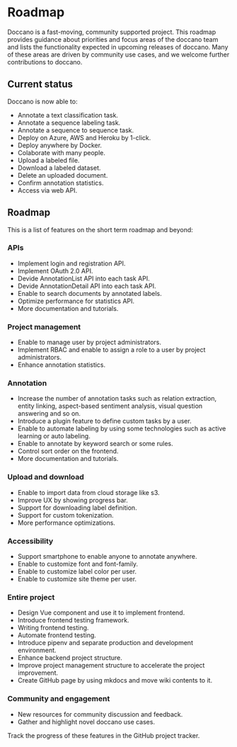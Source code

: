 # Roadmap

Doccano is a fast-moving, community supported project. This roadmap provides guidance about priorities and focus areas of the doccano team and lists the functionality expected in upcoming releases of doccano. Many of these areas are driven by community use cases, and we welcome further contributions to doccano.

## Current status

Doccano is now able to:

* Annotate a text classification task.
* Annotate a sequence labeling task.
* Annotate a sequence to sequence task.
* Deploy on Azure, AWS and Heroku by 1-click.
* Deploy anywhere by Docker.
* Colaborate with many people.
* Upload a labeled file.
* Download a labeled dataset.
* Delete an uploaded document.
* Confirm annotation statistics.
* Access via web API.

## Roadmap

This is a list of features on the short term roadmap and beyond:

### APIs

* Implement login and registration API.
* Implement OAuth 2.0 API.
* Devide AnnotationList API into each task API.
* Devide AnnotationDetail API into each task API.
* Enable to search documents by annotated labels.
* Optimize performance for statistics API.
* More documentation and tutorials.

### Project management

* Enable to manage user by project administrators.
* Implement RBAC and enable to assign a role to a user by project administrators.
* Enhance annotation statistics.


### Annotation

* Increase the number of annotation tasks such as relation extraction, entity linking, aspect-based sentiment analysis, visual question answering and so on.
* Introduce a plugin feature to define custom tasks by a user.
* Enable to automate labeling by using some technologies such as active learning or auto labeling.
* Enable to annotate by keyword search or some rules.
* Control sort order on the frontend.
* More documentation and tutorials.


### Upload and download

* Enable to import data from cloud storage like s3.
* Improve UX by showing progress bar.
* Support for downloading label definition.
* Support for custom tokenization.
* More performance optimizations.

### Accessibility

* Support smartphone to enable anyone to annotate anywhere.
* Enable to customize font and font-family.
* Enable to customize label color per user.
* Enable to customize site theme per user.
 
 
### Entire project

* Design Vue component and use it to implement frontend.
* Introduce frontend testing framework.
* Writing frontend testing.
* Automate frontend testing.
* Introduce pipenv and separate production and development environment.
* Enhance backend project structure.
* Improve project management structure to accelerate the project improvement.
* Create GitHub page by using mkdocs and move wiki contents to it.

### Community and engagement

* New resources for community discussion and feedback.
* Gather and highlight novel doccano use cases.

Track the progress of these features in the GitHub project tracker.

